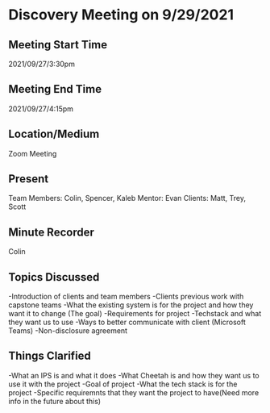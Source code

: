 # Discovery Meeting on 9/29/2021

## Meeting Start Time

2021/09/27/3:30pm

## Meeting End Time

2021/09/27/4:15pm

## Location/Medium

Zoom Meeting

## Present

Team Members: Colin, Spencer, Kaleb
Mentor: Evan
Clients: Matt, Trey, Scott

## Minute Recorder

Colin

## Topics Discussed

-Introduction of clients and team members
-Clients previous work with capstone teams
-What the existing system is for the project and how they want it to change (The goal)
-Requirements for project
-Techstack and what they want us to use
-Ways to better communicate with client (Microsoft Teams)
-Non-disclosure agreement

## Things Clarified

-What an IPS is and what it does
-What Cheetah is and how they want us to use it with the project
-Goal of project
-What the tech stack is for the project
-Specific requiremnts that they want the project to have(Need more info in the future about this)

